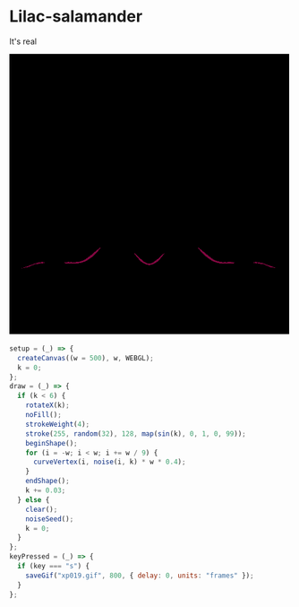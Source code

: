 # Lilac-salamander
It's real

![buh](https://github.com/nicolasbaez/Lilac-salamander/blob/main/xp019.gif)
```javascript
setup = (_) => {
  createCanvas((w = 500), w, WEBGL);
  k = 0;
};
draw = (_) => {
  if (k < 6) {
    rotateX(k);
    noFill();
    strokeWeight(4);
    stroke(255, random(32), 128, map(sin(k), 0, 1, 0, 99));
    beginShape();
    for (i = -w; i < w; i += w / 9) {
      curveVertex(i, noise(i, k) * w * 0.4);
    }
    endShape();
    k += 0.03;
  } else {
    clear();
    noiseSeed();
    k = 0;
  }
};
keyPressed = (_) => {
  if (key === "s") {
    saveGif("xp019.gif", 800, { delay: 0, units: "frames" });
  }
};
